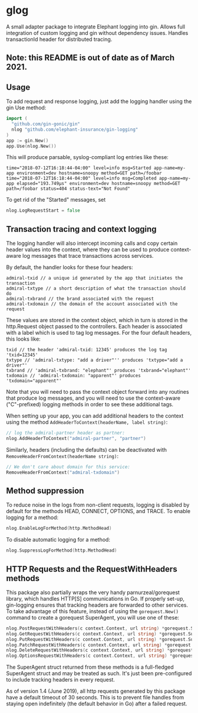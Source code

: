 # glog
A small adapter package to integrate Elephant logging into gin. Allows full integration of custom logging and gin without dependency issues. Handles transactionId header for distributed tracing.

## Note: this README is out of date as of March 2021.

## Usage
To add request and response logging, just add the logging handler using the gin Use method:
```go
import (
  "github.com/gin-gonic/gin"
  nlog "github.com/elephant-insurance/gin-logging"
)
app := gin.New()
app.Use(nlog.New())
```
This will produce parsable, syslog-compliant log entries like these:
```
time="2018-07-12T16:18:44-04:00" level=info msg=Started app-name=my-app environment=dev hostname=snoopy method=GET path=/foobar
time="2018-07-12T16:18:44-04:00" level=info msg=Completed app-name=my-app elapsed="193.749µs" environment=dev hostname=snoopy method=GET path=/foobar status=404 status-text="Not Found"
```
To get rid of the "Started" messages, set
```go
nlog.LogRequestStart = false
```

## Transaction tracing and context logging
The logging handler will also intercept incoming calls and copy certain header values into the context, where they can be used to produce context-aware log messages that trace transactions across services.

By default, the handler looks for these four headers:
```
admiral-txid // a unique id generated by the app that initiates the transaction
admiral-txtype // a short description of what the transaction should do
admiral-txbrand // the brand associated with the request
admiral-txdomain // the domain of the account associated with the request
```
These values are stored in the context object, which in turn is stored in the http.Request object passed to the controllers. Each header is associated with a label which is used to tag log messages. For the four default headers, this looks like:
```
txid // the header 'admiral-txid: 12345' produces the log tag 'txid=12345'
txtype // 'admiral-txtype: "add a driver"'' produces 'txtype="add a driver"'
txbrand // 'admiral-txbrand: "elephant"' produces 'txbrand="elephant"'
txdomain // 'admiral-txdomain: "apparent"' produces 'txdomain="apparent"'
```
Note that you will need to pass the context object forward into any routines that produce log messages, and you will need to use the context-aware ("C"-prefixed) logging methods in order to see these additional tags.

When setting up your app, you can add additional headers to the context using the method `AddHeaderToContext(headerName, label string)`:
```go
// log the admiral-partner header as partner:
nlog.AddHeaderToContext("admiral-partner", "partner")
```
Similarly, headers (including the defaults) can be deactivated with `RemoveHeaderFromContext(headerName string)`:
```go
// We don't care about domain for this service:
RemoveHeaderFromContext("admiral-txdomain")
```
## Method suppression
To reduce noise in the logs from non-client requests, logging is disabled by default for the methods HEAD, CONNECT, OPTIONS, and TRACE. To enable logging for a method:
```go
nlog.EnableLogForMethod(http.MethodHead)
```
To disable automatic logging for a method:
```go
nlog.SuppressLogForMethod(http.MethodHead)
```

## HTTP Requests and the RequestWithHeaders methods
This package also partially wraps the very handy parnurzeal/gorequest library, which handles HTTP[S] communications in Go. If properly set-up, gin-logging ensures that tracking headers are forwarded to other services. To take advantage of this feature, instead of using the ```gorequest.New()``` command to create a gorequest SuperAgent, you will use one of these:
```go
nlog.PostRequestWithHeaders(c context.Context, url string) *gorequest.SuperAgent
nlog.GetRequestWithHeaders(c context.Context, url string) *gorequest.SuperAgent
nlog.PutRequestWithHeaders(c context.Context, url string) *gorequest.SuperAgent
nlog.PatchRequestWithHeaders(c context.Context, url string) *gorequest.SuperAgent
nlog.DeleteRequestWithHeaders(c context.Context, url string) *gorequest.SuperAgent
nlog.OptionsRequestWithHeaders(c context.Context, url string) *gorequest.SuperAgent
```
The SuperAgent struct returned from these methods is a full-fledged SuperAgent struct and may be treated as such. It's just been pre-configured to include tracking headers in every request.

As of version 1.4 (June 2019), all http requests generated by this package have a default timeout of 30 seconds. This is to prevent file handles from staying open indefinitely (the default behavior in Go) after a failed request.

